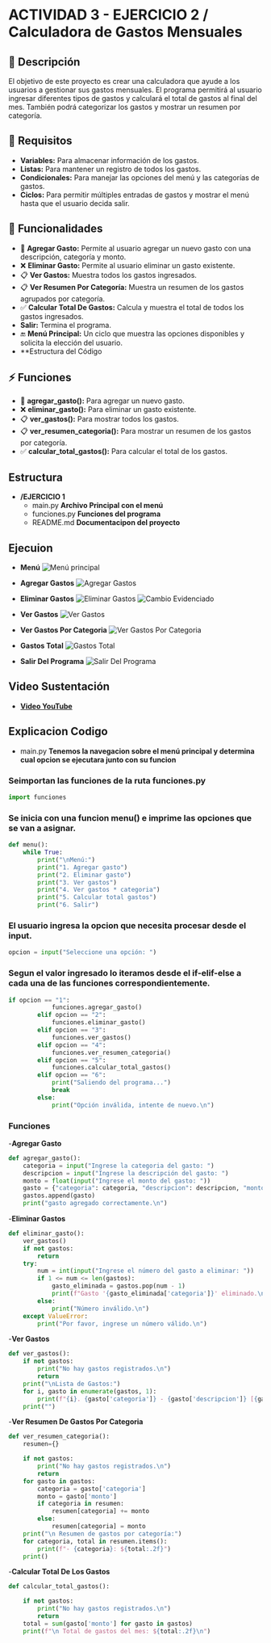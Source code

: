 # ACTIVIDAD 3 - EJERCICIO 2 / Calculadora de Gastos Mensuales

## 📏 Descripción
El objetivo de este proyecto es crear una calculadora que ayude a los usuarios a gestionar sus gastos mensuales. El programa permitirá al usuario ingresar diferentes tipos de gastos y calculará el total de gastos al final del mes. También podrá categorizar los gastos y mostrar un resumen por categoría.

## 📌 Requisitos
- **Variables:** Para almacenar información de los gastos.
- **Listas:** Para mantener un registro de todos los gastos.
- **Condicionales:** Para manejar las opciones del menú y las categorías de gastos.
- **Ciclos:** Para permitir múltiples entradas de gastos y mostrar el menú hasta que el usuario decida salir.

## 🚀 Funcionalidades
- 📝 **Agregar Gasto:** Permite al usuario agregar un nuevo gasto con una descripción, categoría y monto.
- ❌ **Eliminar Gasto:** Permite al usuario eliminar un gasto existente.
- 📋 **Ver Gastos:** Muestra todos los gastos ingresados.
- 📋 **Ver Resumen Por Categoría:** Muestra un resumen de los gastos agrupados por categoría.
- ✅ **Calcular Total De Gastos:** Calcula y muestra el total de todos los gastos ingresados.
- **Salir:** Termina el programa.
- 🔚 **Menú Principal:** Un ciclo que muestra las opciones disponibles y solicita la elección del usuario.
- **Estructura del Código

## ⚡ Funciones
- 📝 **agregar_gasto():** Para agregar un nuevo gasto.
- ❌ **eliminar_gasto():** Para eliminar un gasto existente.
- 📋 **ver_gastos():** Para mostrar todos los gastos.
- 📋 **ver_resumen_categoria():** Para mostrar un resumen de los gastos por categoría.
- ✅ **calcular_total_gastos():** Para calcular el total de los gastos.

## Estructura
- **/EJERCICIO 1**
    - main.py **Archivo Principal con el menú**
    - funciones.py **Funciones del programa** 
    - README.md **Documentacipon del proyecto**

## Ejecuion
- **Menú**
![Menú principal](Resources/Images_Readme/Menú.JPG)

- **Agregar Gastos**
![Agregar Gastos](Resources/Images_Readme/Agregar_Gastos.JPG)

- **Eliminar Gastos**
![Eliminar Gastos](Resources/Images_Readme/Eliminar_Gastos_1.JPG)
![Cambio Evidenciado](Resources/Images_Readme/Eliminar_Gastos_2.JPG)

- **Ver Gastos**
![Ver Gastos](Resources/Images_Readme/Ver_Gastos.JPG)

- **Ver Gastos Por Categoria**
![Ver Gastos Por Categoria](Resources/Images_Readme/Gastos_Categoria.JPG)

- **Gastos Total**
![Gastos Total](Resources/Images_Readme/Gastos_Total.JPG)

- **Salir Del Programa**
![Salir Del Programa](Resources/Images_Readme/Salir.JPG)

## Video Sustentación
- **[Video YouTube](https://)**

## Explicacion Codigo

- main.py **Tenemos la navegacion sobre el menú principal y determina cual opcion se ejecutara junto con su funcion**

### Seimportan las funciones de la ruta funciones.py
```python
import funciones
```

### Se inicia con una funcion menu() e imprime las opciones que se van a asignar.
```python
def menu():
    while True:
        print("\nMenú:")
        print("1. Agregar gasto")
        print("2. Eliminar gasto")
        print("3. Ver gastos")
        print("4. Ver gastos * categoria")
        print("5. Calcular total gastos")
        print("6. Salir")
```

### El usuario ingresa la opcion que necesita procesar desde el input.
```python
opcion = input("Seleccione una opción: ")
```

### Segun el valor ingresado lo iteramos desde el if-elif-else a cada una de las funciones correspondientemente.
```python
if opcion == "1":
            funciones.agregar_gasto()
        elif opcion == "2":
            funciones.eliminar_gasto()    
        elif opcion == "3":
            funciones.ver_gastos()
        elif opcion == "4":
            funciones.ver_resumen_categoria()
        elif opcion == "5":
            funciones.calcular_total_gastos()
        elif opcion == "6":
            print("Saliendo del programa...")
            break
        else:
            print("Opción inválida, intente de nuevo.\n")
```

### Funciones
-**Agregar Gasto**
```python
def agregar_gasto():
    categoria = input("Ingrese la categoria del gasto: ")
    descripcion = input("Ingrese la descripción del gasto: ")
    monto = float(input("Ingrese el monto del gasto: "))
    gasto = {"categoria": categoria, "descripcion": descripcion, "monto": monto}
    gastos.append(gasto)
    print("gasto agregado correctamente.\n")
```

-**Eliminar Gastos**
```python
def eliminar_gasto():
    ver_gastos()
    if not gastos:
        return
    try:
        num = int(input("Ingrese el número del gasto a eliminar: "))
        if 1 <= num <= len(gastos):
            gasto_eliminada = gastos.pop(num - 1)
            print(f"Gasto '{gasto_eliminada['categoria']}' eliminado.\n")
        else:
            print("Número inválido.\n")
    except ValueError:
        print("Por favor, ingrese un número válido.\n")
```

-**Ver Gastos**
```python
def ver_gastos():
    if not gastos:
        print("No hay gastos registrados.\n")
        return
    print("\nLista de Gastos:")
    for i, gasto in enumerate(gastos, 1):
        print(f"{i}. {gasto['categoria']} - {gasto['descripcion']} [{gasto['monto']}]")
    print("")
```

-**Ver Resumen De Gastos Por Categoria**
```python
def ver_resumen_categoria():
    resumen={}

    if not gastos:
        print("No hay gastos registrados.\n")
        return
    for gasto in gastos:
        categoria = gasto['categoria']
        monto = gasto['monto']
        if categoria in resumen:
            resumen[categoria] += monto
        else:
            resumen[categoria] = monto
    print("\n Resumen de gastos por categoría:")
    for categoria, total in resumen.items():
        print(f"- {categoria}: ${total:.2f}")
    print()
```

-**Calcular Total De Los Gastos**
```python
def calcular_total_gastos():

    if not gastos:
        print("No hay gastos registrados.\n")
        return
    total = sum(gasto['monto'] for gasto in gastos)
    print(f"\n Total de gastos del mes: ${total:.2f}\n")
```